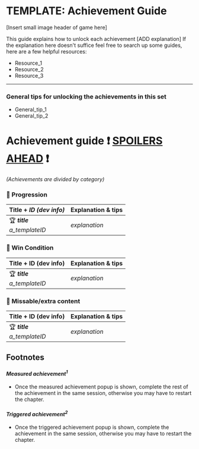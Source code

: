 **TEMPLATE: Achievement Guide**
=======================================
[Insert small image header of game here]

This guide explains how to unlock each achievement [ADD explanation]
If the explanation here doesn't suffice feel free to search up some guides, here are a few helpful resources:

+ Resource_1
+ Resource_2
+ Resource_3

***

### General tips for unlocking the achievements in this set
+ General_tip_1
+ General_tip_2

# Achievement guide :heavy_exclamation_mark: <b><u>SPOILERS AHEAD</u></b> :heavy_exclamation_mark:
    
*(Achievements are divided by category)*

### :gem: Progression

| Title + <i>ID (dev info)</i> | Explanation & tips |
|----|---|
| :trophy: **_title_**<br><i>_a_templateID_</i> | _explanation_ |

### :gem: Win Condition
| Title + ID (dev info) | Explanation & tips |
|----|---|
| :trophy: <b>_title_</b><br><i>_a_templateID_</i> | _explanation_ |

### :gem: Missable/extra content
| Title + ID (dev info) | Explanation & tips |
|----|---|
| :trophy: <b>_title_</b><br><i>_a_templateID_</i> | _explanation_ |

## Footnotes
#### *Measured achievement<sup>1</sup>*
+ Once the measured achievement popup is shown, complete the rest of the achievement in the same session, otherwise you may have to restart the chapter. 
#### *Triggered achievement<sup>2</sup>*
+ Once the triggered achievement popup is shown, complete the achievement in the same session, otherwise you may have to restart the chapter. 